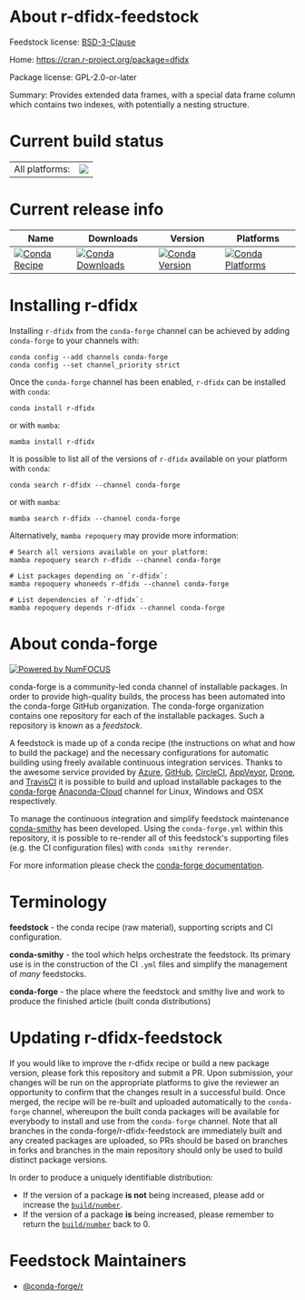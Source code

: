 About r-dfidx-feedstock
=======================

Feedstock license: [BSD-3-Clause](https://github.com/conda-forge/r-dfidx-feedstock/blob/main/LICENSE.txt)

Home: https://cran.r-project.org/package=dfidx

Package license: GPL-2.0-or-later

Summary: Provides extended data frames, with a special data frame column which contains two indexes, with potentially a nesting structure.

Current build status
====================


<table><tr><td>All platforms:</td>
    <td>
      <a href="https://dev.azure.com/conda-forge/feedstock-builds/_build/latest?definitionId=9858&branchName=main">
        <img src="https://dev.azure.com/conda-forge/feedstock-builds/_apis/build/status/r-dfidx-feedstock?branchName=main">
      </a>
    </td>
  </tr>
</table>

Current release info
====================

| Name | Downloads | Version | Platforms |
| --- | --- | --- | --- |
| [![Conda Recipe](https://img.shields.io/badge/recipe-r--dfidx-green.svg)](https://anaconda.org/conda-forge/r-dfidx) | [![Conda Downloads](https://img.shields.io/conda/dn/conda-forge/r-dfidx.svg)](https://anaconda.org/conda-forge/r-dfidx) | [![Conda Version](https://img.shields.io/conda/vn/conda-forge/r-dfidx.svg)](https://anaconda.org/conda-forge/r-dfidx) | [![Conda Platforms](https://img.shields.io/conda/pn/conda-forge/r-dfidx.svg)](https://anaconda.org/conda-forge/r-dfidx) |

Installing r-dfidx
==================

Installing `r-dfidx` from the `conda-forge` channel can be achieved by adding `conda-forge` to your channels with:

```
conda config --add channels conda-forge
conda config --set channel_priority strict
```

Once the `conda-forge` channel has been enabled, `r-dfidx` can be installed with `conda`:

```
conda install r-dfidx
```

or with `mamba`:

```
mamba install r-dfidx
```

It is possible to list all of the versions of `r-dfidx` available on your platform with `conda`:

```
conda search r-dfidx --channel conda-forge
```

or with `mamba`:

```
mamba search r-dfidx --channel conda-forge
```

Alternatively, `mamba repoquery` may provide more information:

```
# Search all versions available on your platform:
mamba repoquery search r-dfidx --channel conda-forge

# List packages depending on `r-dfidx`:
mamba repoquery whoneeds r-dfidx --channel conda-forge

# List dependencies of `r-dfidx`:
mamba repoquery depends r-dfidx --channel conda-forge
```


About conda-forge
=================

[![Powered by
NumFOCUS](https://img.shields.io/badge/powered%20by-NumFOCUS-orange.svg?style=flat&colorA=E1523D&colorB=007D8A)](https://numfocus.org)

conda-forge is a community-led conda channel of installable packages.
In order to provide high-quality builds, the process has been automated into the
conda-forge GitHub organization. The conda-forge organization contains one repository
for each of the installable packages. Such a repository is known as a *feedstock*.

A feedstock is made up of a conda recipe (the instructions on what and how to build
the package) and the necessary configurations for automatic building using freely
available continuous integration services. Thanks to the awesome service provided by
[Azure](https://azure.microsoft.com/en-us/services/devops/), [GitHub](https://github.com/),
[CircleCI](https://circleci.com/), [AppVeyor](https://www.appveyor.com/),
[Drone](https://cloud.drone.io/welcome), and [TravisCI](https://travis-ci.com/)
it is possible to build and upload installable packages to the
[conda-forge](https://anaconda.org/conda-forge) [Anaconda-Cloud](https://anaconda.org/)
channel for Linux, Windows and OSX respectively.

To manage the continuous integration and simplify feedstock maintenance
[conda-smithy](https://github.com/conda-forge/conda-smithy) has been developed.
Using the ``conda-forge.yml`` within this repository, it is possible to re-render all of
this feedstock's supporting files (e.g. the CI configuration files) with ``conda smithy rerender``.

For more information please check the [conda-forge documentation](https://conda-forge.org/docs/).

Terminology
===========

**feedstock** - the conda recipe (raw material), supporting scripts and CI configuration.

**conda-smithy** - the tool which helps orchestrate the feedstock.
                   Its primary use is in the construction of the CI ``.yml`` files
                   and simplify the management of *many* feedstocks.

**conda-forge** - the place where the feedstock and smithy live and work to
                  produce the finished article (built conda distributions)


Updating r-dfidx-feedstock
==========================

If you would like to improve the r-dfidx recipe or build a new
package version, please fork this repository and submit a PR. Upon submission,
your changes will be run on the appropriate platforms to give the reviewer an
opportunity to confirm that the changes result in a successful build. Once
merged, the recipe will be re-built and uploaded automatically to the
`conda-forge` channel, whereupon the built conda packages will be available for
everybody to install and use from the `conda-forge` channel.
Note that all branches in the conda-forge/r-dfidx-feedstock are
immediately built and any created packages are uploaded, so PRs should be based
on branches in forks and branches in the main repository should only be used to
build distinct package versions.

In order to produce a uniquely identifiable distribution:
 * If the version of a package **is not** being increased, please add or increase
   the [``build/number``](https://docs.conda.io/projects/conda-build/en/latest/resources/define-metadata.html#build-number-and-string).
 * If the version of a package **is** being increased, please remember to return
   the [``build/number``](https://docs.conda.io/projects/conda-build/en/latest/resources/define-metadata.html#build-number-and-string)
   back to 0.

Feedstock Maintainers
=====================

* [@conda-forge/r](https://github.com/conda-forge/r/)

